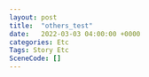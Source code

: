 ```yaml
---
layout: post
title:  "others_test"
date:   2022-03-03 04:00:00 +0000
categories: Etc
Tags: Story Etc
SceneCode: []
---
```

